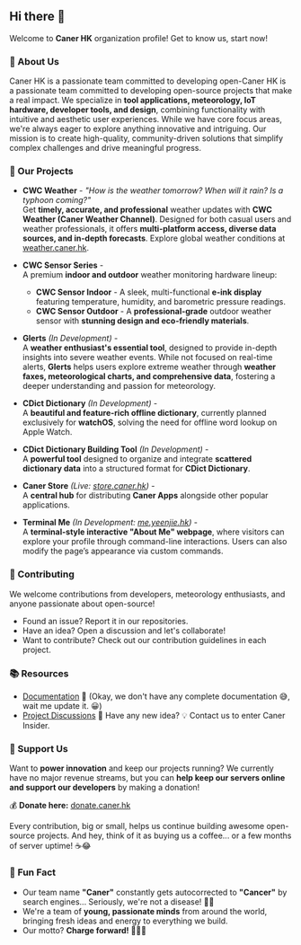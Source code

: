 ## Hi there 👋  
Welcome to **Caner HK** organization profile! Get to know us, start now!

### 🚀 About Us  
Caner HK is a passionate team committed to developing open-Caner HK is a passionate team committed to developing open-source projects that make a real impact. We specialize in **tool applications, meteorology, IoT hardware, developer tools, and design**, combining functionality with intuitive and aesthetic user experiences. While we have core focus areas, we're always eager to explore anything innovative and intriguing. Our mission is to create high-quality, community-driven solutions that simplify complex challenges and drive meaningful progress.

### 🌟 Our Projects  

- **CWC Weather** - *"How is the weather tomorrow? When will it rain? Is a typhoon coming?"*  
  Get **timely, accurate, and professional** weather updates with **CWC Weather (Caner Weather Channel)**. Designed for both casual users and weather professionals, it offers **multi-platform access, diverse data sources, and in-depth forecasts**. Explore global weather conditions at [weather.caner.hk](https://weather.caner.hk).  

- **CWC Sensor Series** -  
  A premium **indoor and outdoor** weather monitoring hardware lineup:  
  - **CWC Sensor Indoor** - A sleek, multi-functional **e-ink display** featuring temperature, humidity, and barometric pressure readings.  
  - **CWC Sensor Outdoor** - A **professional-grade** outdoor weather sensor with **stunning design and eco-friendly materials**.  

- **Glerts** *(In Development)* -  
  A **weather enthusiast's essential tool**, designed to provide in-depth insights into severe weather events. While not focused on real-time alerts, **Glerts** helps users explore extreme weather through **weather faxes, meteorological charts, and comprehensive data**, fostering a deeper understanding and passion for meteorology.

- **CDict Dictionary** *(In Development)* -  
  A **beautiful and feature-rich offline dictionary**, currently planned exclusively for **watchOS**, solving the need for offline word lookup on Apple Watch.  

- **CDict Dictionary Building Tool** *(In Development)* -  
  A **powerful tool** designed to organize and integrate **scattered dictionary data** into a structured format for **CDict Dictionary**.  

- **Caner Store** *(Live: [store.caner.hk](https://store.caner.hk))* -  
  A **central hub** for distributing **Caner Apps** alongside other popular applications.  

- **Terminal Me** *(In Development: [me.yeenjie.hk](https://me.yeenjie.hk))* -  
  A **terminal-style interactive "About Me" webpage**, where visitors can explore your profile through command-line interactions. Users can also modify the page’s appearance via custom commands.  

### 🤝 Contributing  
We welcome contributions from developers, meteorology enthusiasts, and anyone passionate about open-source!  
- Found an issue? Report it in our repositories.  
- Have an idea? Open a discussion and let's collaborate!  
- Want to contribute? Check out our contribution guidelines in each project.  

### 📚 Resources  
- [Documentation](#) 📖 (Okay, we don't have any complete documentation 😅, wait me update it. 😀)  
- [Project Discussions](mailto:felix167811@gmail.com) 💬 Have any new idea? 💡 Contact us to enter Caner Insider.

### 💖 Support Us  
Want to **power innovation** and keep our projects running? We currently have no major revenue streams, but you can **help keep our servers online and support our developers** by making a donation!  

💰 **Donate here:** [donate.caner.hk](https://donate.caner.hk)  

Every contribution, big or small, helps us continue building awesome open-source projects. And hey, think of it as buying us a coffee... or a few months of server uptime! ☕😂  

### 🎉 Fun Fact  
- Our team name **"Caner"** constantly gets autocorrected to **"Cancer"** by search engines... Seriously, we're not a disease! 😤😂  
- We're a team of **young, passionate minds** from around the world, bringing fresh ideas and energy to everything we build.  
- Our motto? **Charge forward! 🚀🚀🚀**  
